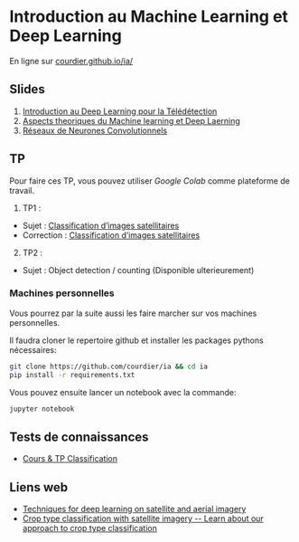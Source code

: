 # Introduction au Machine Learning et Deep Learning
En ligne sur [courdier.github.io/ia/](https://courdier.github.io/ia/)

## Slides

1. [Introduction au Deep Learning pour la Télédétection](https://courdier.github.io/ia/slides/intro.html#p1)
2. [Aspects theoriques du Machine learning et Deep Laerning](https://courdier.github.io/ia/slides/nn.html)
3. [Réseaux de Neurones Convolutionnels](https://courdier.github.io/ia/slides/cnn.html)

## TP
Pour faire ces TP, vous pouvez utiliser *Google Colab* comme plateforme de travail.  

1. TP1 : 
* Sujet : [Classification d’images satellitaires](https://colab.research.google.com/github/courdier/ia/blob/master/TP/TP_1_GIS.ipynb)
* Correction : [Classification d’images satellitaires](https://colab.research.google.com/github/courdier/ia/blob/master/TP/TP_1_GIS_Corrected.ipynb)

2. TP2 : 
* Sujet : Object detection / counting (Disponible ulterieurement)

### Machines personnelles

Vous pourrez par la suite aussi les faire marcher sur vos machines personnelles.

Il faudra cloner le repertoire github et installer les packages pythons nécessaires:

```sh
git clone https://github.com/courdier/ia && cd ia
pip install -r requirements.txt
```
Vous pouvez ensuite lancer un notebook avec la commande:
```sh
jupyter notebook
```
## Tests de connaissances 

- [Cours & TP Classification](https://colab.research.google.com/github/courdier/ia/blob/master/Exam1/exam1.ipynb)

## Liens web 

- [Techniques for deep learning on satellite and aerial imagery](https://github.com/satellite-image-deep-learning/techniques)
- [Crop type classification with satellite imagery -- Learn about our approach to crop type classification ](https://medium.com/geekculture/crop-type-classification-with-satellite-imagery-dfc200f82927)

